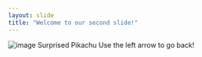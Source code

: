 ```yaml
---
layout: slide
title: "Welcome to our second slide!"
---
```

![image](https://user-images.githubusercontent.com/86794332/124365660-5c08d600-dc41-11eb-9458-872460d96372.png)
Surprised Pikachu
Use the left arrow to go back!
